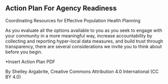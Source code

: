 ## Action Plan For Agency Readiness

Coordinating Resources for Effective Population Health Planning

As you evaluate all the options available to you as you seek to engage with your
community in a more meaningful way, increase accountability by collecting and
reporting hyper-local data measures, and build trust through transparency, there
are several considerations we invite you to think about before you begin.

*Insert Action Plan PDF

By Shelley Argabrite, Creative Commons Attribution 4.0 International (CC BY 4.0)
